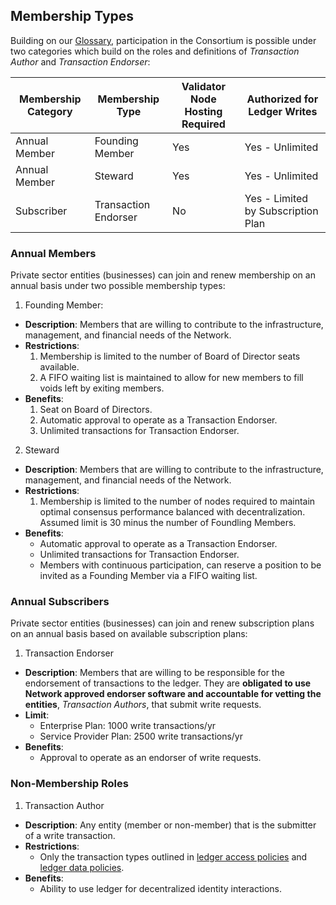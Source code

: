 ## Membership Types

Building on our [Glossary](./gf_info/glossary.md),
participation in the Consortium is possible under two categories which build on the roles and definitions of *Transaction Author* and *Transaction Endorser*:

| Membership Category | Membership Type | Validator Node Hosting Required | Authorized for Ledger Writes |
| --- | --- | --- | --- |
| Annual Member | Founding Member | Yes | Yes - Unlimited |
| Annual Member | Steward | Yes | Yes - Unlimited |
| Subscriber | Transaction Endorser | No | Yes - Limited by Subscription Plan |

### Annual Members

Private sector entities (businesses) can join and renew membership on an annual basis under two possible membership types:

1. Founding Member:
* **Description**: Members that are willing to contribute to the infrastructure, management, and financial needs of the Network.
* **Restrictions**:
  1. Membership is limited to the number of Board of Director seats available.
  2. A FIFO waiting list is maintained to allow for new members to fill voids left by exiting members.
* **Benefits**:
  1. Seat on Board of Directors.
  2. Automatic approval to operate as a Transaction  Endorser.
  3. Unlimited transactions for Transaction Endorser.

2. Steward
* **Description**: Members that are willing to contribute to the infrastructure, management, and financial needs of the Network.
* **Restrictions**:
  1. Membership is limited to the number of nodes required to maintain optimal consensus performance balanced with decentralization. Assumed limit is 30 minus the number of Foundling Members.
* **Benefits**:
  * Automatic approval to operate as a Transaction  Endorser.
  * Unlimited transactions for Transaction Endorser.
  * Members with continuous participation, can reserve a position to be invited as a Founding Member via a FIFO waiting list.

### Annual Subscribers

Private sector entities (businesses) can join and renew subscription plans on an annual basis based on available subscription plans:

1. Transaction Endorser
* **Description**: Members that are willing to be responsible for the endorsement of transactions to the ledger. They are **obligated to use Network approved endorser software and accountable for vetting the entities**, *Transaction Authors*, that submit write requests.
* **Limit**:
  * Enterprise Plan: 1000 write transactions/yr
  * Service Provider Plan: 2500 write transactions/yr
* **Benefits**:
  * Approval to operate as an endorser of write requests.  

### Non-Membership Roles

1. Transaction Author
* **Description**: Any entity (member or non-member) that is the submitter of a write transaction.
* **Restrictions**:
  * Only the transaction types outlined in [ledger access policies](./gf_controlled/ledger_access_policesd.md) and [ledger data policies](./gf_controlled/ledger_data_policesd.md).
* **Benefits**:
  * Ability to use ledger for decentralized identity interactions.  
